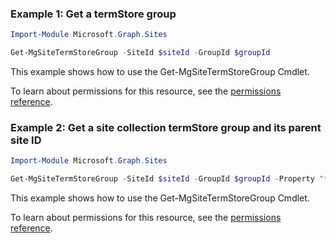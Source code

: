 ### Example 1: Get a termStore group

```powershellImport-Module Microsoft.Graph.Sites

Get-MgSiteTermStoreGroup -SiteId $siteId -GroupId $groupId
```
This example shows how to use the Get-MgSiteTermStoreGroup Cmdlet.
To learn about permissions for this resource, see the [permissions reference](/graph/permissions-reference).

### Example 2: Get a site collection termStore group and its parent site ID

```powershellImport-Module Microsoft.Graph.Sites

Get-MgSiteTermStoreGroup -SiteId $siteId -GroupId $groupId -Property "*,parentSiteId"
```
This example shows how to use the Get-MgSiteTermStoreGroup Cmdlet.
To learn about permissions for this resource, see the [permissions reference](/graph/permissions-reference).

